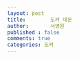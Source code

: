 ```yaml
---
layout: post
title:        도커 데몬
author:       서영원
published : false
comments: true
categories: 도커
---
```


